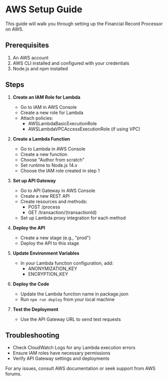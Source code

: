 # AWS Setup Guide

This guide will walk you through setting up the Financial Record Processor on AWS.

## Prerequisites

1. An AWS account
2. AWS CLI installed and configured with your credentials
3. Node.js and npm installed

## Steps

1. **Create an IAM Role for Lambda**
   - Go to IAM in AWS Console
   - Create a new role for Lambda
   - Attach policies:
     - AWSLambdaBasicExecutionRole
     - AWSLambdaVPCAccessExecutionRole (if using VPC)

2. **Create a Lambda Function**
   - Go to Lambda in AWS Console
   - Create a new function
   - Choose "Author from scratch"
   - Set runtime to Node.js 14.x
   - Choose the IAM role created in step 1

3. **Set up API Gateway**
   - Go to API Gateway in AWS Console
   - Create a new REST API
   - Create resources and methods:
     - POST /process
     - GET /transaction/{transactionId}
   - Set up Lambda proxy integration for each method

4. **Deploy the API**
   - Create a new stage (e.g., "prod")
   - Deploy the API to this stage

5. **Update Environment Variables**
   - In your Lambda function configuration, add:
     - ANONYMIZATION_KEY
     - ENCRYPTION_KEY

6. **Deploy the Code**
   - Update the Lambda function name in package.json
   - Run `npm run deploy` from your local machine

7. **Test the Deployment**
   - Use the API Gateway URL to send test requests

## Troubleshooting

- Check CloudWatch Logs for any Lambda execution errors
- Ensure IAM roles have necessary permissions
- Verify API Gateway settings and deployments

For any issues, consult AWS documentation or seek support from AWS forums.